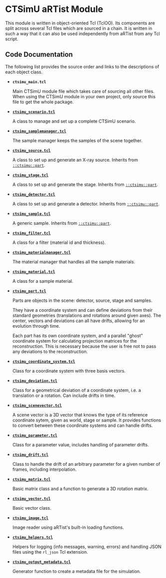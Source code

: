 # CTSimU aRTist Module
This module is written in object-oriented Tcl (TclOO). Its components are split across several Tcl files which are sourced in a chain. It is written in such a way that it can also be used independently from aRTist from any Tcl script.

## Code Documentation
The following list provides the source order and links to the descriptions of each object class.

* **`ctsimu_main.tcl`**

	Main CTSimU module file which takes care of sourcing all other files. When using the CTSimU module in your own project, only source this file to get the whole package.
    
* **[`ctsimu_scenario.tcl`](scenario.md)**

	A class to manage and set up a complete CTSimU scenario.

* **[`ctsimu_samplemanager.tcl`](samplemanager.md)**

	The sample manager keeps the samples of the scene together.

* **[`ctsimu_source.tcl`](source.md)**

	A class to set up and generate an X-ray source. Inherits from [`::ctsimu::part`](part.md).

* **[`ctsimu_stage.tcl`](stage.md)**

	A class to set up and generate the stage. Inherits from [`::ctsimu::part`](part.md).

* **[`ctsimu_detector.tcl`](detector.md)**

	A class to set up and generate a detector. Inherits from [`::ctsimu::part`](part.md).

* **[`ctsimu_sample.tcl`](sample.md)**

	A generic sample. Inherits from [`::ctsimu::part`](part.md).

* **[`ctsimu_filter.tcl`](filter.md)**

	A class for a filter (material id and thickness).

* **[`ctsimu_materialmanager.tcl`](materialmanager.md)**

	The material manager that handles all the sample materials.

* **[`ctsimu_material.tcl`](material.md)**

	A class for a sample material.

* **[`ctsimu_part.tcl`](part.md)**
	
	Parts are objects in the scene: detector, source, stage and samples.

	They have a coordinate system and can define deviations from their standard geometries (translations and rotations around given axes). The center, vectors and deviations can all have drifts, allowing for an evolution through time.

	Each part has its own coordinate system, and a parallel "ghost" coordinate system for calculating projection matrices for the reconstruction. This is necessary because the user is free not to pass any deviations to the reconstruction.

* **[`ctsimu_coordinate_system.tcl`](coordinate_system.md)**

	Class for a coordinate system with three basis vectors.

* **[`ctsimu_deviation.tcl`](deviation.md)**

	Class for a geometrical deviation of a coordinate system, i.e. a translation or a rotation. Can include drifts in time.

* **[`ctsimu_scenevector.tcl`](scenevector.md)**

	A scene vector is a 3D vector that knows the type of its reference coordinate sytem, given as world, stage or sample. It provides functions to convert between these coordinate systems and can handle drifts.

* **[`ctsimu_parameter.tcl`](parameter.md)**

	Class for a parameter value, includes handling of parameter drifts.

* **[`ctsimu_drift.tcl`](drift.md)**

	Class to handle the drift of an arbitrary parameter for a given number of frames, including interpolation.
    
* **[`ctsimu_matrix.tcl`](matrix.md)**

	Basic matrix class and a function to generate a 3D rotation matrix.

* **[`ctsimu_vector.tcl`](vector.md)**

	Basic vector class.

* **[`ctsimu_image.tcl`](image.md)**

	Image reader using aRTist's built-in loading functions.

* **[`ctsimu_helpers.tcl`](helpers.md)**

	Helpers for logging (info messages, warning, errors) and handling JSON files using the `rl_json` Tcl extension.

* **[`ctsimu_output_metadata.tcl`](output_metadata.md)**

	Generator function to create a metadata file for the simulation.